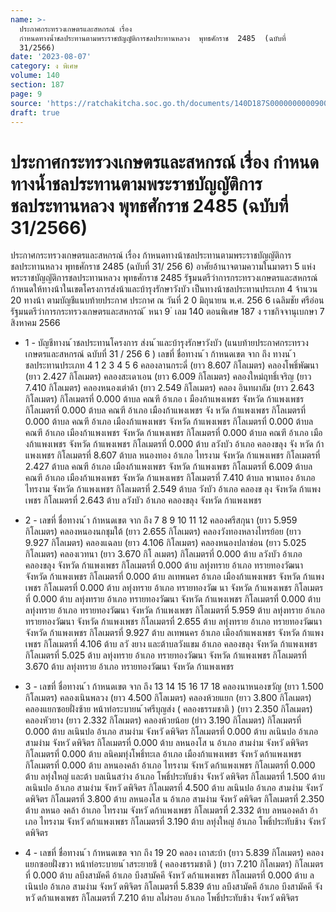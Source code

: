 ```yaml
---
name: >-
  ประกาศกระทรวงเกษตรและสหกรณ์ เรื่อง 
  กำหนดทางน้ำชลประทานตามพระราชบัญญัติการชลประทานหลวง  พุทธศักราช  2485  (ฉบับที่
  31/2566)
date: '2023-08-07'
category: ง พิเศษ
volume: 140
section: 187
page: 9
source: 'https://ratchakitcha.soc.go.th/documents/140D187S0000000000900.pdf'
draft: true
---
```


# ประกาศกระทรวงเกษตรและสหกรณ์ เรื่อง  กำหนดทางน้ำชลประทานตามพระราชบัญญัติการชลประทานหลวง  พุทธศักราช  2485  (ฉบับที่ 31/2566)

ประกาศกระทรวงเกษตรและสหกรณ์ เรื่อง ก้าหนดทางน้าชลประทานตามพระราชบัญญัติการชลประทานหลวง พุทธศักราช 2485 (ฉบับที่ 31/ 256 6) อาศัยอ้านาจตามความในมาตรา 5 แห่งพระราชบัญญัติการชลประทานหลวง พุทธศักราช 2485 รัฐมนตรีว่าการกระทรวงเกษตรและสหกรณ์ ก้าหนดให้ทางน้าในเขตโครงการส่งน้าและบ้ารุงรักษาวังบัว เป็นทางน้าชลประทานประเภท 4 จ้านวน 20 ทางน้า ตามบัญชีแนบท้ายประกาศ ประกาศ ณ วันที่ 2 0 มิถุนายน พ.ศ. 256 6 เฉลิมชัย ศรีอ่อน รัฐมนตรีว่าการกระทรวงเกษตรและสหกรณ์ ้ หนา 9 ่ เลม 140 ตอนพิเศษ 187 ง ราชกิจจานุเบกษา 7 สิงหาคม 2566

- 1 - บัญชีทางน ้าชลประทานโครงการ ส่งน ้าและบ้ารุงรักษาวังบัว (แนบท้ายประกาศกระทรวงเกษตรและสหกรณ์ ฉบับที่ 31 / 256 6 ) เลขที่ ชื่อทางน ้า ก้าหนดเขต จาก ถึง ทางน ้าชลประทานประเภท 4 1 2 3 4 5 6 คลองลานกระดี่ (ยาว 8.607 กิโลเมตร) คลองโพธิ์พัฒนา (ยาว 2.427 กิโลเมตร) คลองสะเดาเอน (ยาว 6.009 กิโลเมตร) คลองใหม่ฤทธิ์เจริญ (ยาว 7.410 กิโลเมตร) คลองหนองเต่าด้า (ยาว 2.549 กิโลเมตร) คลอง อินทผาลัม (ยาว 2.643 กิโลเมตร) กิโลเมตรที่ 0.000 ต้าบล คณฑี อ้าเภอ เ มืองก้าแพงเพชร จังหวัด ก้าแพงเพชร กิโลเมตรที่ 0.000 ต้าบล คณฑี อ้าเภอ เมืองก้าแพงเพชร จัง หวัด ก้าแพงเพชร กิโลเมตรที่ 0.000 ต้าบล คณฑี อ้าเภอ เมืองก้าแพงเพชร จังหวัด ก้าแพงเพชร กิโลเมตรที่ 0.000 ต้าบล คณฑี อ้าเภอ เมืองก้าแพงเพชร จังหวัด ก้าแพงเพชร กิโลเมตรที่ 0.000 ต้าบล คณฑี อ้าเภอ เมืองก้าแพงเพชร จังหวัด ก้าแพงเพชร กิโลเมตรที่ 0.000 ต้าบ ลวังบัว อ้าเภอ คลองขลุง จัง หวัด ก้าแพงเพชร กิโลเมตรที่ 8.607 ต้าบล หนองทอง อ้าเภอ ไทรงาม จังหวัด ก้าแพงเพชร กิโลเมตรที่ 2.427 ต้าบล คณฑี อ้าเภอ เมืองก้าแพงเพชร จังหวัด ก้าแพงเพชร กิโลเมตรที่ 6.009 ต้าบล คณฑี อ้าเภอ เมืองก้าแพงเพชร จังหวัด ก้าแพงเพชร กิโลเมตรที่ 7.410 ต้าบล พานทอง อ้าเภอ ไทรงาม จังหวัด ก้าแพงเพชร กิโลเมตรที่ 2.549 ต้าบล วังบัว อ้าเภอ คลองข ลุง จังหวัด ก้าแพงเพชร กิโลเมตรที่ 2.643 ต้าบ ลวังบัว อ้าเภอ คลองขลุง จังหวัด ก้าแพงเพชร

- 2 - เลขที่ ชื่อทางน ้า ก้าหนดเขต จาก ถึง 7 8 9 10 11 12 คลองศรีสกุนา (ยาว 5.959 กิโลเมตร) คลองหนองนกชุมใต้ (ยาว 2.655 กิโลเมตร) คลองวังทองหลางไทรย้อย (ยาว 9.927 กิโลเมตร) คลองแฉลบ (ยาว 4.106 กิโลเมตร) คลองหนองปลาช่อน (ยาว 5.025 กิโลเมตร) คลองเวทนา (ยาว 3.670 กิโ ลเมตร) กิโลเมตรที่ 0.000 ต้าบ ลวังบัว อ้าเภอ คลองขลุง จังหวัด ก้าแพงเพชร กิโลเมตรที่ 0.000 ต้าบ ลทุ่งทราย อ้าเภอ ทรายทองวัฒนา จังหวัด ก้าแพงเพชร กิโลเมตรที่ 0.000 ต้าบ ลเทพนคร อ้าเภอ เมืองก้าแพงเพชร จังหวัด ก้าแพงเพชร กิโลเมตรที่ 0.000 ต้าบ ลทุ่งทราย อ้าเภอ ทรายทองวัฒ นา จังหวัด ก้าแพงเพชร กิโลเมตรที่ 0.000 ต้าบ ลทุ่งทราย อ้าเภอ ทรายทองวัฒนา จังหวัด ก้าแพงเพชร กิโลเมตรที่ 0.000 ต้าบ ลทุ่งทราย อ้าเภอ ทรายทองวัฒนา จังหวัด ก้าแพงเพชร กิโลเมตรที่ 5.959 ต้าบ ลทุ่งทราย อ้าเภอ ทรายทองวัฒนา จังหวัด ก้าแพงเพชร กิโลเมตรที่ 2.655 ต้าบ ลทุ่งทราย อ้าเภอ ทรายทองวัฒนา จังหวัด ก้าแพงเพชร กิโลเมตรที่ 9.927 ต้าบ ลเทพนคร อ้าเภอ เมืองก้าแพงเพชร จังหวัด ก้าแพงเพชร กิโลเมตรที่ 4.106 ต้าบ ลวั งยาง และต้าบลวังแขม อ้าเภอ คลองขลุง จังหวัด ก้าแพงเพชร กิโลเมตรที่ 5.025 ต้าบ ลทุ่งทราย อ้าเภอ ทรายทองวัฒนา จังหวัด ก้าแพงเพชร กิโลเมตรที่ 3.670 ต้าบ ลทุ่งทราย อ้าเภอ ทรายทองวัฒนา จังหวัด ก้าแพงเพชร

- 3 - เลขที่ ชื่อทางน ้า ก้าหนดเขต จาก ถึง 13 14 15 16 17 18 คลองนาหนองขวัญ (ยาว 1.500 กิโลเมตร) คลองเนินพลวง (ยาว 4.500 กิโลเมตร) คลองห้วยแยก (ยาว 3.800 กิโลเมตร) คลองแยกซอยฝั่งซ้าย หน้าท่อระบายน ้าศรีบุญส่ง ( คลองธรรมชาติ ) (ยาว 2.350 กิโลเมตร) คลองหัวยาง (ยาว 2.332 กิโลเมตร) คลองห้วยน้อย (ยำว 3.190 กิโลเมตร) กิโลเมตรที่ 0.000 ต้าบ ลเนินปอ อ้าเภอ สามง่าม จังหวั ดพิจิตร กิโลเมตรที่ 0.000 ต้าบ ลเนินปอ อ้าเภอ สามง่าม จังหวั ดพิจิตร กิโลเมตรที่ 0.000 ต้าบ ลหนองโส น อ้าเภอ สามง่าม จังหวั ดพิจิตร กิโลเมตรที่ 0.000 ต้าบ ลนิคมทุ่งโพธิ์ทะเล อ้าเภอ เมืองก้าแพงเพชร จังหวั ดก้าแพงเพชร กิโลเมตรที่ 0.000 ต้าบ ลหนองคล้า อ้าเภอ ไทรงาม จังหวั ดก้าแพงเพชร กิโลเมตรที่ 0.000 ต้าบ ลทุ่งใหญ่ และต้า บลเนินสว่าง อ้าเภอ โพธิ์ประทับช้าง จังหวั ดพิจิตร กิโลเมตรที่ 1.500 ต้าบ ลเนินปอ อ้าเภอ สามง่าม จังหวั ดพิจิตร กิโลเมตรที่ 4.500 ต้าบ ลเนินปอ อ้าเภอ สามง่าม จังหวั ดพิจิตร กิโลเมตรที่ 3.800 ต้าบ ลหนองโส น อ้าเภอ สามง่าม จังหวั ดพิจิตร กิโลเมตรที่ 2.350 ต้าบ ลหนอ งคล้า อ้าเภอ ไทรงาม จังหวั ดก้าแพงเพชร กิโลเมตรที่ 2.332 ต้าบ ลหนองคล้า อ้าเภอ ไทรงาม จังหวั ดก้าแพงเพชร กิโลเมตรที่ 3.190 ต้าบ ลทุ่งใหญ่ อ้าเภอ โพธิ์ประทับช้าง จังหวั ดพิจิตร

- 4 - เลขที่ ชื่อทางน ้า ก้าหนดเขต จาก ถึง 19 20 คลอง เถาสะบ้า (ยาว 5.839 กิโลเมตร) คลองแยกซอยฝั่งขวา หน้าท่อระบายน ้าสระยายชี ( คลองธรรมชาติ ) (ยาว 7.210 กิโลเมตร) กิโลเมตรที่ 0.000 ต้าบ ลบึงสามัคคี อ้าเภอ บึงสามัคคี จังหวั ดก้าแพงเพชร กิโลเมตรที่ 0.000 ต้าบ ลเนินปอ อ้าเภอ สามง่าม จังหวั ดพิจิตร กิโลเมตรที่ 5.839 ต้าบ ลบึงสามัคคี อ้าเภอ บึงสามัคคี จังหวั ดก้าแพงเพชร กิโลเมตรที่ 7.210 ต้าบ ลไผ่รอบ อ้าเภอ โพธิ์ประทับช้าง จังหวั ดพิจิตร
